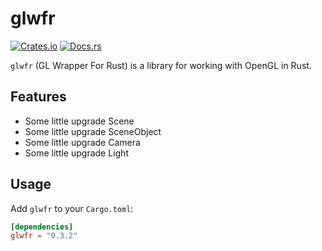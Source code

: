 # glwfr

[![Crates.io](https://img.shields.io/crates/v/glwfr)](https://crates.io/crates/glwfr)
[![Docs.rs](https://docs.rs/glwfr/badge.svg)](https://docs.rs/glwfr)

`glwfr` (GL Wrapper For Rust) is a library for working with OpenGL in Rust.

## Features

- Some little upgrade Scene
- Some little upgrade SceneObject
- Some little upgrade Camera
- Some little upgrade Light

## Usage

Add `glwfr` to your `Cargo.toml`:

```toml
[dependencies]
glwfr = "0.3.2"
```
